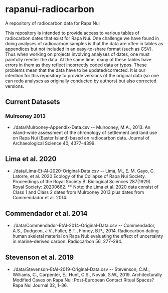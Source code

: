 # rapanui-radiocarbon
A repository of radiocarbon data for Rapa Nui

This repository is intended to provide access to various tables of radiocarbon dates that exist for Rapa Nui. One challenge we have found in doing analyses of radiocarbon samples is that the data are often in tables as appendices but not included in an easy-to-share format (such as CSV). Thus when working on projects involving analyses of dates, one must painfully reenter the data. At the same time, many of these tables have errors in them as they reflect incorrectly coded data or typos. These problems mean that the data have to be updated/corrected. It is our intention for this repository to provide versions of the original data (so one can redo analyses as originally conducted by authors) but also corrected versions. 

## Current Datasets

### Mulrooney 2013
* ./data/Mulrooney-Appendix-Data.csv -- Mulrooney, M.A., 2013. An island-wide assessment of the chronology of settlement and land use on Rapa Nui (Easter Island) based on radiocarbon data. Journal of Archaeological Science 40, 4377–4399.

## Lima et al. 2020
* ./data/Lima-Et-Al-2020-Original-Data.csv -- Lima, M., E. M. Gayo, C. Latorre, et al. 2020 Ecology of the Collapse of Rapa Nui Society. Proceedings of the Royal Society B: Biological Sciences 287(1929). Royal Society: 20200662.
** Note: the Lima et al. 2020 data consist of Class 1 and Class 2 dates from Mulrooney 2013 plus dates from Commendador et al. 2014.

## Commendador et al. 2014
* ./data/Commendador-EtAl-2014-Original-Data.csv -- Commendador, A.S., Dudgeon, J.V., Fuller, B.T., Finney, B.P., 2014. Radiocarbon dating human skeletal material on Rapa Nui: evaluating the effect of uncertainty in marine-derived carbon. Radiocarbon 56, 277–294.

## Stevenson et al. 2019
* ./data/Stevenson-EtAl-2019-Original-Data.csv -- Stevenson, C.M., Williams, C., Carpenter, E., Hunt, C.S., Novak, S.W., 2019. Architecturally Modified Caves on Rapa Nui: Post-European Contact Ritual Spaces? Rapa Nui Journal 32, 1–36.
